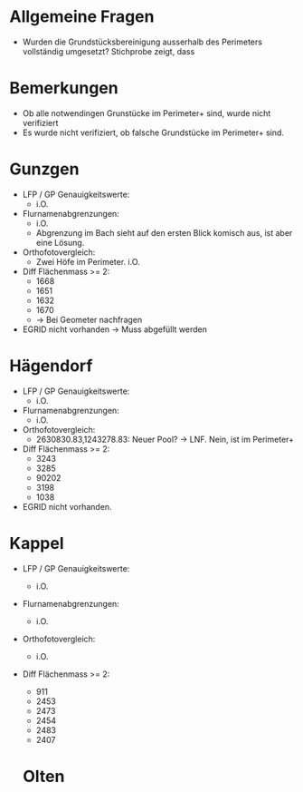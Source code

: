 # Allgemeine Fragen
- Wurden die Grundstücksbereinigung ausserhalb des Perimeters vollständig umgesetzt? Stichprobe zeigt, dass

# Bemerkungen
- Ob alle notwendingen Grunstücke im Perimeter+ sind, wurde nicht verifiziert
- Es wurde nicht verifiziert, ob falsche Grundstücke im Perimeter+ sind.


# Gunzgen
- LFP / GP Genauigkeitswerte: 
  * i.O.
- Flurnamenabgrenzungen: 
  * i.O. 
  * Abgrenzung im Bach sieht auf den ersten Blick komisch aus, ist aber eine Lösung.
- Orthofotovergleich:
  * Zwei Höfe im Perimeter. i.O.
- Diff Flächenmass >= 2:
  * 1668
  * 1651
  * 1632
  * 1670
  * -> Bei Geometer nachfragen
- EGRID nicht vorhanden -> Muss abgefüllt werden

# Hägendorf
- LFP / GP Genauigkeitswerte: 
  * i.O.
- Flurnamenabgrenzungen: 
  * i.O. 
- Orthofotovergleich:
  * 2630830.83,1243278.83: Neuer Pool? -> LNF. Nein, ist im Perimeter+
- Diff Flächenmass >= 2:
  * 3243
  * 3285
  * 90202
  * 3198
  * 1038
- EGRID nicht vorhanden.

# Kappel
- LFP / GP Genauigkeitswerte: 
  * i.O.
- Flurnamenabgrenzungen: 
  * i.O. 
- Orthofotovergleich:
  * i.O.
- Diff Flächenmass >= 2:
  * 911
  * 2453
  * 2473
  * 2454
  * 2483
  * 2407

  # Olten
  
